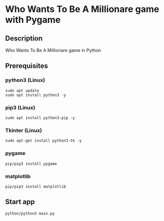 # Who Wants To Be A Millionare game with Pygame

## Description

Who Wants To Be A Millionare game in Python

## Prerequisites

### python3 (Linux)

```
sudo apt update
sudo apt install python3 -y
```

### pip3 (Linux)

```
sudo apt install python3-pip -y
```

### Tkinter (Linux)

```
sudo apt-get install python3-tk -y
```

### pygame

```
pip/pip3 install pygame
```

### matplotlib

```
pip/pip3 install matplotlib
```


## Start app

```
python/python3 main.py
``` 

